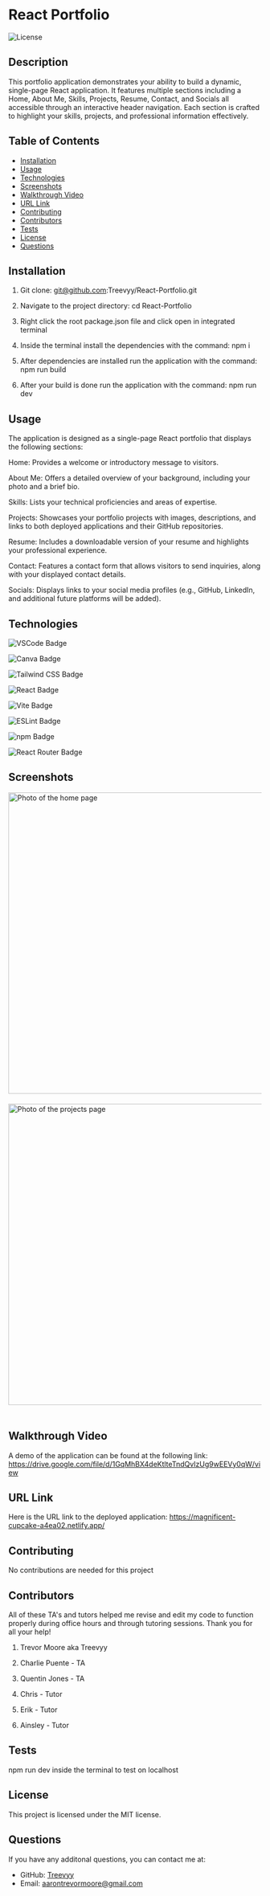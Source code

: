# React Portfolio

  ![License](https://img.shields.io/badge/License-MIT-blue.svg)

  ## Description
  This portfolio application demonstrates your ability to build a dynamic, single-page React application. It features multiple sections including a Home, About Me, Skills, Projects, Resume, Contact, and Socials all accessible through an interactive header navigation. Each section is crafted to highlight your skills, projects, and professional information effectively.

  ## Table of Contents
  - [Installation](#installation)
  - [Usage](#usage)
  - [Technologies](#technologies)
  - [Screenshots](#screenshots)
  - [Walkthrough Video](#walkthrough-video)
  - [URL Link](#url-link)
  - [Contributing](#contributing)
  - [Contributors](#contributors)
  - [Tests](#tests)
  - [License](#license)
  - [Questions](#questions)

  ## Installation
  
  1. Git clone: git@github.com:Treevyy/React-Portfolio.git

  2. Navigate to the project directory: cd React-Portfolio

  3. Right click the root package.json file and click open in integrated terminal

  4. Inside the terminal install the dependencies with the command: npm i

  5. After dependencies are installed run the application with the command: npm run build

  6. After your build is done run the application with the command: npm run dev

  ## Usage
  
  The application is designed as a single-page React portfolio that displays the following sections:

  Home:
  Provides a welcome or introductory message to visitors.

  About Me:
  Offers a detailed overview of your background, including your photo and a brief bio.

  Skills:
  Lists your technical proficiencies and areas of expertise.

  Projects:
  Showcases your portfolio projects with images, descriptions, and links to both deployed applications and their GitHub repositories.

  Resume:
  Includes a downloadable version of your resume and highlights your professional experience.

  Contact:
  Features a contact form that allows visitors to send inquiries, along with your displayed contact details.

  Socials:
  Displays links to your social media profiles (e.g., GitHub, LinkedIn, and additional future platforms will be added).

  ## Technologies
 ![VSCode Badge](https://img.shields.io/badge/VSCode-0078D4?style=for-the-badge&logo=visual%20studio%20code&logoColor=white)

 ![Canva Badge](https://img.shields.io/badge/Canva-%2300C4CC.svg?&style=for-the-badge&logo=Canva&logoColor=white)

 ![Tailwind CSS Badge](https://img.shields.io/badge/Tailwind_CSS-38B2AC?style=for-the-badge&logo=tailwind-css&logoColor=white)

 ![React Badge](https://img.shields.io/badge/React-20232A?style=for-the-badge&logo=react&logoColor=61DAFB)

 ![Vite Badge](https://img.shields.io/badge/Vite-B73BFE?style=for-the-badge&logo=vite&logoColor=FFD62E)

 ![ESLint Badge](https://img.shields.io/badge/eslint-3A33D1?style=for-the-badge&logo=eslint&logoColor=white)

 ![npm Badge](https://img.shields.io/badge/npm-CB3837?style=for-the-badge&logo=npm&logoColor=white)

 ![React Router Badge](https://img.shields.io/badge/React_Router-CA4245?style=for-the-badge&logo=react-router&logoColor=white)

  ## Screenshots
  
  <img src="markdown/homepagescreenshot.png" alt="Photo of the home page" width="600" style="margin-bottom: 20px;">

  <img src="markdown/projectspagescreenshot.png" alt="Photo of the projects page" width="600" style="margin-bottom: 20px;">
  
  ## Walkthrough Video
  A demo of the application can be found at the following link: https://drive.google.com/file/d/1GqMhBX4deKtlteTndQvIzUg9wEEVy0qW/view

  ## URL Link
   Here is the URL link to the deployed application: 
   https://magnificent-cupcake-a4ea02.netlify.app/
  
  ## Contributing
  No contributions are needed for this project

  ## Contributors
  All of these TA's and tutors helped me revise and edit my code to function properly during office hours and through tutoring sessions. Thank you for all your help!

  1. Trevor Moore aka Treevyy

  2. Charlie Puente - TA

  3. Quentin Jones - TA

  4. Chris - Tutor

  5. Erik - Tutor

  6. Ainsley - Tutor

  ## Tests
  npm run dev inside the terminal to test on localhost

  ## License
  
  This project is licensed under the MIT license.

  ## Questions
  If you have any additonal questions, you can contact me at:
  - GitHub: [Treevyy](https://github.com/Treevyy)
  - Email: [aarontrevormoore@gmail.com](mailto:aarontrevormoore@gmail.com)
